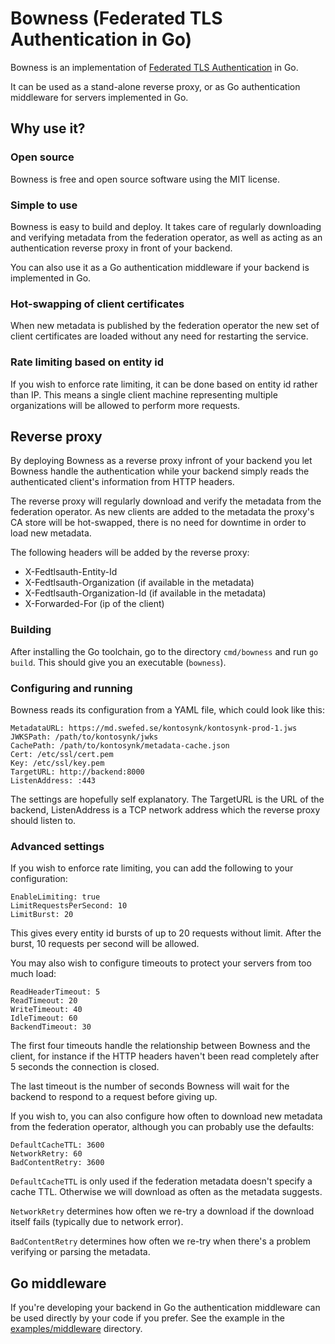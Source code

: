 # Bowness (Federated TLS Authentication in Go)

Bowness is an implementation of 
[Federated TLS Authentication](https://github.com/dotse/tls-fed-auth) in Go.

It can be used as a stand-alone reverse proxy, or as Go authentication 
middleware for servers implemented in Go.

## Why use it?

### Open source
Bowness is free and open source software using the MIT license.

### Simple to use
Bowness is easy to build and deploy. It takes care of regularly downloading
and verifying metadata from the federation operator, as well as acting
as an authentication reverse proxy in front of your backend.

You can also use it as a Go authentication middleware if your backend
is implemented in Go.

### Hot-swapping of client certificates
When new metadata is published by the federation operator the new set of
client certificates are loaded without any need for restarting the 
service.

### Rate limiting based on entity id
If you wish to enforce rate limiting, it can be done based on entity id
rather than IP. This means a single client machine representing multiple 
organizations will be allowed to perform more requests.

## Reverse proxy
By deploying Bowness as a reverse proxy infront of your backend you let
Bowness handle the authentication while your backend simply reads the
authenticated client's information from HTTP headers.

The reverse proxy will regularly download and verify the metadata from
the federation operator. As new clients are added to the metadata the
proxy's CA store will be hot-swapped, there is no need for downtime
in order to load new metadata.

The following headers will be added by the reverse proxy:

 * X-Fedtlsauth-Entity-Id
 * X-Fedtlsauth-Organization (if available in the metadata)
 * X-Fedtlsauth-Organization-Id (if available in the metadata)
 * X-Forwarded-For (ip of the client)

### Building
After installing the Go toolchain, go to the directory `cmd/bowness` and
run `go build`. This should give you an executable (`bowness`).

### Configuring and running
Bowness reads its configuration from a YAML file, which could look like this:

```
MetadataURL: https://md.swefed.se/kontosynk/kontosynk-prod-1.jws
JWKSPath: /path/to/kontosynk/jwks
CachePath: /path/to/kontosynk/metadata-cache.json
Cert: /etc/ssl/cert.pem
Key: /etc/ssl/key.pem
TargetURL: http://backend:8000
ListenAddress: :443
```

The settings are hopefully self explanatory. The TargetURL is the URL of the
backend, ListenAddress is a TCP network address which the reverse proxy should
listen to.

### Advanced settings
If you wish to enforce rate limiting, you can add the following to your configuration:

```
EnableLimiting: true
LimitRequestsPerSecond: 10
LimitBurst: 20
```
This gives every entity id bursts of up to 20 requests without limit. After the burst, 10 
requests per second will be allowed.

You may also wish to configure timeouts to protect your servers from too much load:

```
ReadHeaderTimeout: 5
ReadTimeout: 20
WriteTimeout: 40
IdleTimeout: 60
BackendTimeout: 30
```
The first four timeouts handle the relationship between Bowness and the client,
for instance if the HTTP headers haven't been read completely after 5 seconds the 
connection is closed.

The last timeout is the number of seconds Bowness will wait for the backend to
respond to a request before giving up.

If you wish to, you can also configure how often to download new metadata
from the federation operator, although you can probably use the defaults:

```
DefaultCacheTTL: 3600
NetworkRetry: 60
BadContentRetry: 3600
```

`DefaultCacheTTL` is only used if the federation metadata doesn't specify a
cache TTL. Otherwise we will download as often as the metadata suggests.

`NetworkRetry` determines how often we re-try a download if the download itself
fails (typically due to network error).

`BadContentRetry` determines how often we re-try when there's a problem
verifying or parsing the metadata.

## Go middleware
If you're developing your backend in Go the authentication middleware
can be used directly by your code if you prefer. See the example
in the [examples/middleware](examples/middleware) directory.
